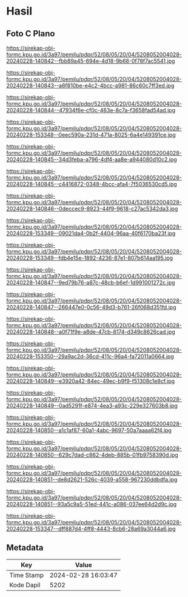 # Hasil

## Foto C Plano

https://sirekap-obj-formc.kpu.go.id/3a97/pemilu/pdpr/52/08/05/20/04/5208052004028-20240228-140842--fbb89a45-694e-4d18-9b68-0f78f7ac5541.jpg

https://sirekap-obj-formc.kpu.go.id/3a97/pemilu/pdpr/52/08/05/20/04/5208052004028-20240228-140843--a6f810be-e4c2-4bcc-a981-86c60c7ff3ed.jpg

https://sirekap-obj-formc.kpu.go.id/3a97/pemilu/pdpr/52/08/05/20/04/5208052004028-20240228-140844--47934f6e-cf0c-463e-8c7a-f3658fad54ad.jpg

https://sirekap-obj-formc.kpu.go.id/3a97/pemilu/pdpr/52/08/05/20/04/5208052004028-20240228-153348--0eec590a-231d-471a-8025-6a4e149391ce.jpg

https://sirekap-obj-formc.kpu.go.id/3a97/pemilu/pdpr/52/08/05/20/04/5208052004028-20240228-140845--34d3feba-a796-4df4-aa8e-a944080d10c2.jpg

https://sirekap-obj-formc.kpu.go.id/3a97/pemilu/pdpr/52/08/05/20/04/5208052004028-20240228-140845--c4416872-0348-4bcc-afa4-7f5036530cd5.jpg

https://sirekap-obj-formc.kpu.go.id/3a97/pemilu/pdpr/52/08/05/20/04/5208052004028-20240228-140846--0deccec9-8923-44f9-9618-c27ac5342da3.jpg

https://sirekap-obj-formc.kpu.go.id/3a97/pemilu/pdpr/52/08/05/20/04/5208052004028-20240228-153349--09021da4-0b2f-4404-96aa-40f6170ba23f.jpg

https://sirekap-obj-formc.kpu.go.id/3a97/pemilu/pdpr/52/08/05/20/04/5208052004028-20240228-153349--fdb4e15e-1892-4236-87e1-807b614aa195.jpg

https://sirekap-obj-formc.kpu.go.id/3a97/pemilu/pdpr/52/08/05/20/04/5208052004028-20240228-140847--9ed79b76-a87c-48cb-b6ef-1d991001272c.jpg

https://sirekap-obj-formc.kpu.go.id/3a97/pemilu/pdpr/52/08/05/20/04/5208052004028-20240228-140847--266447e0-0c56-49d3-b761-26f068d351fd.jpg

https://sirekap-obj-formc.kpu.go.id/3a97/pemilu/pdpr/52/08/05/20/04/5208052004028-20240228-140848--a0f71f9e-a8de-47cb-8174-d349c8626cad.jpg

https://sirekap-obj-formc.kpu.go.id/3a97/pemilu/pdpr/52/08/05/20/04/5208052004028-20240228-153350--29a9ac2d-36cd-411c-96a4-fa72011a0664.jpg

https://sirekap-obj-formc.kpu.go.id/3a97/pemilu/pdpr/52/08/05/20/04/5208052004028-20240228-140849--e3920a42-84ec-49ec-b9f9-f51308c1e8cf.jpg

https://sirekap-obj-formc.kpu.go.id/3a97/pemilu/pdpr/52/08/05/20/04/5208052004028-20240228-140849--0ad5291f-e874-4ea3-a93c-229e327603b8.jpg

https://sirekap-obj-formc.kpu.go.id/3a97/pemilu/pdpr/52/08/05/20/04/5208052004028-20240228-140850--a1c1af87-60a1-4abc-9697-50a7aaaa62f4.jpg

https://sirekap-obj-formc.kpu.go.id/3a97/pemilu/pdpr/52/08/05/20/04/5208052004028-20240228-140850--629c7dad-c862-4deb-885b-01fb9758390d.jpg

https://sirekap-obj-formc.kpu.go.id/3a97/pemilu/pdpr/52/08/05/20/04/5208052004028-20240228-140851--de8d2621-526c-4039-a558-967230ddbdfa.jpg

https://sirekap-obj-formc.kpu.go.id/3a97/pemilu/pdpr/52/08/05/20/04/5208052004028-20240228-140851--93a5c9a5-51ed-441c-a086-037ee64d2d9c.jpg

https://sirekap-obj-formc.kpu.go.id/3a97/pemilu/pdpr/52/08/05/20/04/5208052004028-20240228-153347--dff887d4-4ff8-4443-8cb6-28a69a3044a6.jpg


## Metadata

| Key        | Value               |
| ---------- | ------------------- |
| Time Stamp | 2024-02-28 16:03:47 |
| Kode Dapil | 5202                |



